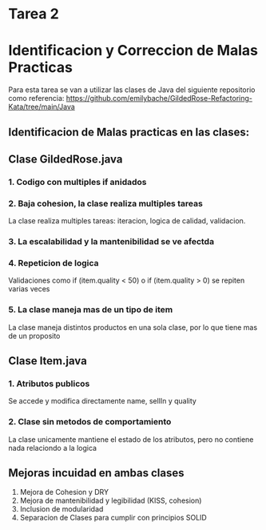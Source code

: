 # Tarea 2
# Identificacion y Correccion de Malas Practicas

Para esta tarea se van a utilizar las clases de Java del siguiente repositorio como referencia:
https://github.com/emilybache/GildedRose-Refactoring-Kata/tree/main/Java

## Identificacion de Malas practicas en las clases:
## Clase GildedRose.java
### 1. Codigo con multiples if anidados
### 2. Baja cohesion, la clase realiza multiples tareas
La clase realiza multiples tareas: iteracion, logica de calidad, validacion.
### 3. La escalabilidad y la mantenibilidad se ve afectda
### 4. Repeticion de logica
Validaciones como if (item.quality < 50) o if (item.quality > 0) se repiten varias veces
### 5. La clase maneja mas de un tipo de item
La clase maneja distintos productos en una sola clase, por lo que tiene mas de un proposito
## Clase Item.java
### 1. Atributos publicos
Se accede y modifica directamente name, sellIn y quality
### 2. Clase sin metodos de comportamiento
La clase unicamente mantiene el estado de los atributos, pero
no contiene nada relaciondo a la logica

## Mejoras incuidad en ambas clases
1. Mejora de Cohesion y DRY
2. Mejora de mantenibilidad y legibilidad (KISS, cohesion)
3. Inclusion de modularidad
4. Separacion de Clases para cumplir con principios SOLID